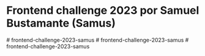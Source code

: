# Frontend challenge 2023 por Samuel Bustamante (Samus)
#   f r o n t e n d - c h a l l e n g e - 2 0 2 3 - s a m u s  
 #   f r o n t e n d - c h a l l e n g e - 2 0 2 3 - s a m u s  
 #   f r o n t e n d - c h a l l e n g e - 2 0 2 3 - s a m u s  
 